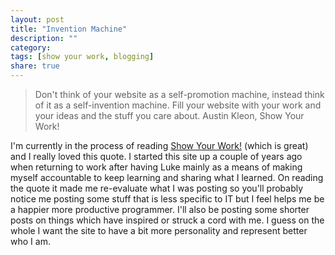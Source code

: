 ```yaml
---
layout: post
title: "Invention Machine"
description: ""
category: 
tags: [show your work, blogging]
share: true
---
```


> Don't think of your website as a self-promotion machine, instead think of it as a self-invention machine. Fill your website with your work and your ideas and the stuff you care about. Austin Kleon, Show Your Work!

I'm currently in the process of reading [Show Your Work!](http://austinkleon.com/show-your-work/) (which is great) and I really loved this quote. I started this site up a couple of years ago when returning to work after having Luke mainly as a means of making myself accountable to keep learning and sharing what I learned. On reading the quote it made me re-evaluate what I was posting so you'll probably notice me posting some stuff that is less specific to IT but I feel helps me be a happier more productive programmer. I'll also be posting some shorter posts on things which have inspired or struck a cord with me. I guess on the whole I want the site to have a bit more personality and represent better who I am.
